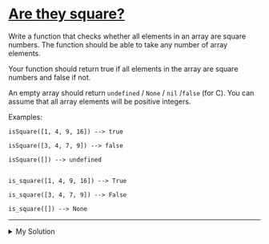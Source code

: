 # [Are they square?](https://www.codewars.com/kata/56853c44b295170b73000007)

Write a function that checks whether all elements in an array are square numbers. The function should be able to take
any number of array elements.

Your function should return true if all elements in the array are square numbers and false if not.

An empty array should return `undefined` / `None` / `nil` /`false` (for C). You can assume that all array elements will
be positive integers.

Examples:

    isSquare([1, 4, 9, 16]) --> true

    isSquare([3, 4, 7, 9]) --> false

    isSquare([]) --> undefined


    is_square([1, 4, 9, 16]) --> True

    is_square([3, 4, 7, 9]) --> False

    is_square([]) --> None

---

<details><summary>My Solution</summary>

```js
var isSquare = function (arr) {
  return arr.length
    ? arr.every((v) => Number.isInteger(Math.sqrt(v)))
    : undefined;
};
```

</details>
